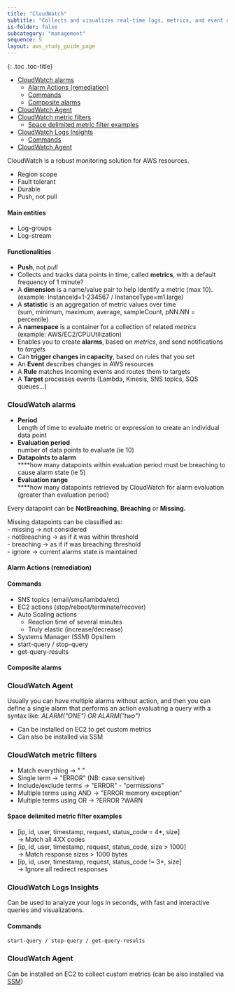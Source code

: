 ```yaml
---
title: "CloudWatch"
subtitle: "Collects and visualizes real-time logs, metrics, and event data"
is-folder: false
subcategory: "management"
sequence: 5
layout: aws_study_guide_page
---
```


{: .toc .toc-title}
- [CloudWatch alarms](#cloudwatch-alarms)
  - [Alarm Actions (remediation)](#alarm-actions-remediation)
  - [Commands](#commands)
  - [Composite alarms](#composite-alarms)
- [CloudWatch Agent](#cloudwatch-agent)
- [CloudWatch metric filters](#cloudwatch-metric-filters)
  - [Space delimited metric filter examples](#space-delimited-metric-filter-examples)
- [CloudWatch Logs Insights](#cloudwatch-logs-insights)
  - [Commands](#commands-1)
- [CloudWatch Agent](#cloudwatch-agent-1)

CloudWatch is a robust monitoring solution for AWS resources.

* Region scope
* Fault tolerant
* Durable
* Push, not pull

#### Main entities

* Log-groups
* Log-stream

#### Functionalities

* **Push**, not _pull_
* Collects and tracks data points in time, called **metrics**, with a default frequency of 1 minute?
* A **dimension** is a name/value pair to help identify a metric (max 10).  
(example: InstanceId=1-234567 / InstanceType=m1.large)
* A **statistic** is an aggregation of metric values over time  
(sum, minimum, maximum, average, sampleCount, pNN.NN = percentile)
* A **namespace** is a container for a collection of related _metrics_  
(example: AWS/EC2/CPUUtilization)
* Enables you to create **alarms**, based on _metrics_, and send notifications to _targets_
* Can **trigger changes in capacity**, based on rules that you set
* An **Event** describes changes in AWS resources
* A **Rule** matches incoming events and routes them to targets
* A **Target** processes events (Lambda, Kinesis, SNS topics, SQS queues...)

### CloudWatch alarms

* **Period**\
  Length of time to evaluate metric or expression to create an individual data point
* **Evaluation period**\
  number of data points to evaluate (ie 10)
* **Datapoints to alarm**\
  ****how many datapoints within evaluation period must be breaching to cause alarm state (ie 5)
* **Evaluation range**\
  ****how many datapoints retrieved by CloudWatch for alarm evaluation (greater than evaluation period)

Every datapoint can be **NotBreaching**, **Breaching** or **Missing.**

Missing datapoints can be classified as:\
\- missing -> not considered \
\- notBreaching -> as if it was within threshold\
\- breaching -> as if if was breaching threshold\
\- ignore -> current alarms state is maintained

#### Alarm Actions (remediation)

#### Commands

* SNS topics (email/sms/lambda/etc)
* EC2 actions  (stop/reboot/terminate/recover)
* Auto Scaling actions
  * Reaction time of several minutes
  * Truly elastic (increase/decrease)
* Systems Manager (SSM) OpsItem
* start-query / stop-query
* get-query-results

#### Composite alarms

### CloudWatch Agent

Usually you can have multiple alarms without action, and then you can define a single alarm that performs an action evaluating a query with a syntax like: _ALARM("ONE") OR ALARM("two")_

* Can be installed on EC2 to get custom metrics
* Can also be installed via SSM

### CloudWatch metric filters

* Match everything -> " "
* Single term -> "ERROR"    (NB: case sensitive)
* Include/exclude terms -> "ERROR" - "permissions"
* Multiple terms using AND -> "ERROR memory exception"
* Multiple terms using OR -> ?ERROR ?WARN

#### Space delimited metric filter examples

* \[ip, id, user, timestamp, request, status\_code = 4\*, size]\
  \-> Match all 4XX codes
* \[ip, id, user, timestamp, request, status\_code, size > 1000]\
  \-> Match response sizes > 1000 bytes
* \[ip, id, user, timestamp, request, status\_code != 3\*, size]\
  \-> Ignore all redirect responses

### CloudWatch Logs Insights

Can be used to analyze your logs in seconds, with fast and interactive queries and visualizations.

#### Commands

`start-query / stop-query / get-query-results`

### CloudWatch Agent

Can be installed on EC2 to collect custom metrics (can be also installed via [SSM](cloudformation-and-sam.md#aws-systems-manager))

